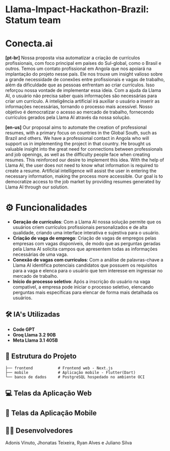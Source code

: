 # Llama-Impact-Hackathon-Brazil: Statum team

# Conecta.ai

**[pt-br]** Nossa proposta visa automatizar a criação de currículos profissionais, com foco principal em países do Sul-global, como o Brasil e outros. Temos um contato profissional em Angola que nos apoiará na implantação do projeto nesse país. Ele nos trouxe um insight valioso sobre a grande necessidade de conexões entre profissionais e vagas de trabalho, além da dificuldade que as pessoas enfrentam ao criar currículos. Isso reforçou nossa vontade de implementar essa ideia. Com a ajuda da Llama AI, o usuário não precisa saber quais informações são necessárias para criar um currículo. A inteligência artificial irá auxiliar o usuário a inserir as informações necessárias, tornando o processo mais acessível. Nosso objetivo é democratizar o acesso ao mercado de trabalho, fornecendo currículos gerados pela Llama AI através da nossa solução.

**[en-us]** Our proposal aims to automate the creation of professional resumes, with a primary focus on countries in the Global South, such as Brazil and others. We have a professional contact in Angola who will support us in implementing the project in that country. He brought us valuable insight into the great need for connections between professionals and job openings, as well as the difficulty people face when creating resumes. This reinforced our desire to implement this idea. With the help of Llama AI, the user does not need to know what information is required to create a resume. Artificial intelligence will assist the user in entering the necessary information, making the process more accessible. Our goal is to democratize access to the job market by providing resumes generated by Llama AI through our solution.

# ⚙️ Funcionalidades

- **Geração de currículos**: Com a Llama AI nossa solução permite que os usuários criem currículos profissionais personalizados e de alta qualidade, criando uma interface interativa e sujestiva para o usuário.
- **Criação de vaga de emprego**: Criação de vagas de empregos pelas empresas com vagas disponíveis, de modo que as perguntas geradas pela Llama AI solicita campos que apresentem todas as informações necessárias de uma vaga.
- **Conexão de vagas com currículos**: Com a análise de palavras-chave a Llama AI identifica potenciais candidatos que possuem os requisitos para a vaga e elenca para o usuário que tem interesse em ingressar no mercado de trabalho. 
- **Início do processo seletivo**: Após a inscrição do usuário na vaga compatível, a empresa pode iniciar o processo seletivo, elencando perguntas mais específicas para elencar de forma mais detalhada os usuários.

## 🛠 IA's Utilizadas

- **Code GPT**
- **Groq Llama 3.2 90B**
- **Meta Llama 3.1 405B**


## 📂 Estrutura do Projeto

```plaintext
├── frontend           # Frontend web - Next.js 
├── mobile             # Aplicação mobile - Flutter(Dart)
└── banco de dados     # PostgreSQL hospedado no ambiente OCI
```

## 💻 Telas da Aplicação Web

## 📱 Telas da Aplicação Mobile

## 🧑‍💻 Desenvolvedores

Adonis Vinuto, Jhonatas Teixeira, Ryan Alves e Juliano Silva
